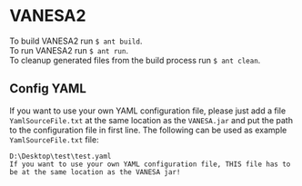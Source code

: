 # VANESA2
To build VANESA2 run `$ ant build`.  
To run VANESA2 run `$ ant run`.  
To cleanup generated files from the build process run `$ ant clean`.

## Config YAML
If you want to use your own YAML configuration file, please just add a file `YamlSourceFile.txt` at the same location as the `VANESA.jar` and put the path to the configuration file in first line. The following can be used as example `YamlSourceFile.txt` file:

```
D:\Desktop\test\test.yaml
If you want to use your own YAML configuration file, THIS file has to be at the same location as the VANESA jar!
```
